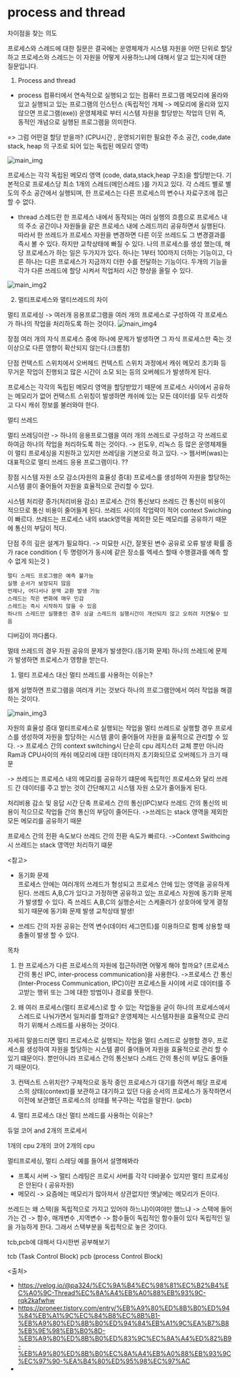 # process and thread

차이점을 찾는 의도

프로세스와 스레드에 대한 질문은 결국에는 운영체제가 시스템 자원을 어떤 단위로 할당하고 프로세스와 스레드는 이 자원을 어떻게 사용하느냐에 대해서 알고 있는지에
대한 질문입니다.


1. Process and thread

  - process
  컴퓨터에서 연속적으로 실행되고 있는 컴퓨터 프로그램
  메모리에 올라와 있고 실행되고 있는 프로그램의 인스턴스 (독립적인 개체 -> 메모리에 올리와 있지 않으면 프로그램(exe))
  운영체제로 부터 시스템 자원을 할당받는 작업의 단위
  즉, 동적인 개념으로 실행된 프로그램을 의미한다.

  => 그럼 어떤걸 할당 받을까?
  (CPU시간 , 운영되기위한 필요한 주소 공간, code,date stack, heap 의 구조로 되어 있는 독립된 메모리 영역)

![main_img](./img/main_img.png)

프로세스는 각각 독립된 메모리 영역 (code, data,stack,heap 구조)을 할당받는다.
기본적으로 프로세스당 최소 1개의 스레드(메인스레드 )를 가지고 있다.
각 스레드 별로 별도의 주소 공간에서 실행되며, 한 프로세스는 다른 프로세스의 변수나 자료구조에 접근할 수 없다.



- thread
스레드란 한 프로세스 내에서 동작되는 여러 실행의 흐름으로 프로세스 내의 주소 공간이나 자원들을 같은 프로세스 내에 스레드끼리 공유하면서 실행된다.
따라서 한 쓰레드가 프로세스 자원을 변경하면 다른 이웃 쓰레드도 그 변경결과를 즉시 볼 수 있다.
하지만 교착상태에 빠질 수 있다.
나의 프로세스를 생성 했는데, 해당 프로세스가 하는 일은 두가지가 있다. 하나는 1부터 100까지 더하는 기능이고, 다른 하나는 다른 프로세스가 지금까지 더한 수를 전달하는 기능이다. 두개의 기능을 각가 다른 쓰레드에 할당 시켜서 작업처리 시간 향샹을 올릴 수 있다.

![main_img2](./img/main_img2.png)


2. 멀티프로세스와 멀티쓰레드의 차이

멀티 프로세싱
-> 여러개 응용프로그램을 여러 개의 프로세스로 구성하여 각 프로세스가 하나의 작업을 처리하도록 하는 것이다.
![main_img4](./img/main_img4.png)


장점
여러 개의 자식 프로세스 중에 하나에 문제가 발생하면 그 자식 프로세스만 죽는 것 이상으로 다른 영향이 확산되지 않는다.(크롬창)

단점
컨택스트 스위치에서 오버헤드
컨텍스트 스위치 과정에서 캐쉬 메모리 초기화 등 무거운 작업이 진행되고 많은 시간이 소모 되는 등의 오버헤드가 발생하게 된다.

프로세스는 각각의 독립된 메모리 영역을 할당받았기 때문에 프로세스 사이에서 공유하는 메모리가 없어 컨택스트 스위칭이 발생하면 캐쉬에 있는 모든 데이터를 모두 리셋하고 다시 캐쉬 정보를 불러와야 한다.

멀티 쓰레드

멀티 쓰레딩이란
-> 하나의 응용프로그램을 여러 개의 쓰레드로 구성하고 각 쓰레드로 하여금 하나의 작업을 처리하도록 하는 것이다.
-> 윈도우, 리눅스 등 많은 운영체제들이 멀티 프로세싱을 지원하고 있지만 쓰레딩을 기본으로 하고 있다.
-> 웹서버(was)는 대표적으로 멀티 쓰레드 응용 프로그램이다.  ??

장점
시스템 자원 소모 감소(자원의 효율성 증대)
프로세스를 생성하여 자원을 할당하는 시스템 콜이 줄어들어 자원을 효율적으로 관리할 수 있다.

시스템 처리량 증가(처리비용 감소)
프로세스 간의 통신보다 쓰레드 간 통신이 비용이 적으므로 통신 비용이 줄어들게 된다.
쓰레드 사이의 작업략이 적어 context Swiching이 빠르다.
쓰레드는 프로세스 내의 stack영역을 제외한 모든 메모리를 공유하기 때문에 통신의 부담이 적다.

단점
주의 깊은 설계가 필요하다. -> 미묘한 시간, 잘못된 변수 공유로 오류 발생 확률 증가
  race condition ( 두 명령어가 동시에 같은 장소를 엑세스 할때 수행결과를 예측 할수 없게 되는것 )

    멀티 스레드 프로그램은 예측 불가능
    실행 순서가 보장되지 않음
    언제나, 어디서나 문맥 교환 발생 가능
    스레드는 작은 변화에 매우 민감
    스레드는 즉시 시작하지 않을 수 있음
    하나의 스레드만 실행중인 경우 싱글 스레드의 실행시간이 개선되지 않고 오히려 지연될수 있음

 

디버깅이 까다롭다.

멀테 쓰레드의 경우 자원 공유의 문제가 발생한다.(동기화 문제)
하나의 쓰레드에 문제가 발생하면 프로세스가 영향을 받는다.


1. 멀티 프로세스 대신 멀티 쓰레드를 사용하는 이유는?

쉡게 설명하면 프로그램을 여러개 키는 것보다 하나의 프로그램안에서 여러 작업을 해결하는 것이다.

![main_img3](./img/main_img3.png)

자원의 효율성 증대
멀티프로세스로 실행되는 작업을 멀티 쓰레드로 실행할 경우 프로세스를 생성하여 자원을 할당하는 시스템 콜이 줄어들어 자원을 효율적으로 관리할 수 있다.
-> 프로세스 간의 context switching시 단순히 cpu 레지스터 교체 뿐만 아니라 Ram과 CPU사이의 캐쉬 메모리에 대한 데이터까지 초기화되므로 오버헤드가 크기 때문

-> 쓰레드는 프로세스 내의 메모리를 공유하기 떄문에 독립적인 프로세스와 달리 쓰레드 간 데이터를 주고 받는 것이 간단해지고 시스템 자원 소모가 줄어들게 된다.

처리비용 감소 및 응답 시간 단축
프로세스 간의 통신(IPC)보다 쓰레드 간의 통신의 비용이 적으므로 작업들 간의 통신의 부담이 줄어든다.
->쓰레드는 stack 영역을 제외한 모든 메모리를 공유하기 때문

프로세스 간의 전환 속도보다 쓰레드 간의 전환 속도가 빠르다.
->Context Swithcing시 쓰레드는 stack 영역만 처리하기 떄문



<참고>
   - 동기화 문제  
  프로세스 안에는 여러개의 쓰레드가 형성되고 프로세스 안에 있는 영역을 공유하게 된다. 쓰레드 A,B,C가 있다고 가정하면
  공유하고 있는 프로세스 자원에 동기화 문제가 발생할 수 있다.
  즉 쓰레드 A,B,C의 실행순서는 스케줄러가 상호아에 맞게 결정되기 때문에 동기화 문제 발생
  교착상태 발생!

   - 쓰레드 간의 자원 공유는 전역 변수(데이터 세그먼트)를 이용하므로 함꼐 상용할 때 충돌이 발생 할 수 있다.

목차
  1. 한 프로세스가 다른 프로세스의 자원에 접근하려면 어떻게 해야 할까요?
  (프로세스간의 통신 IPC, inter-process communication)을 사용한다.
  ->프로세스 간 통신(Inter-Process Communication, IPC)이란 프로세스들 사이에 서로 데이터를 주고받는 행위 또는 그에 대한 방법이나 경로를 뜻한다.

  2. 왜 여러 프로세스(멀티 프로세스)로 할 수 있는 작업들을 굳이 하나의 프로세스에서 스레드로 나눠가면서 일처리를 할까요?
  운영체제는 시스템자원을 효율적으로 관리하기 위해서 스레드를 사용하는 것이다.

  자세히 말씀드리면 멀티 프로세스로 실행되는 작업을 멀티 스레드로 실행할 경우, 프로세스를 생성하여 자원을 할당하는 시스템 콜이 줄어들어 자원을 효율적으로 관리 할 수 있기 떄문이다. 뿐만아니라 프로세스 간의 통신보다 스레드 간의 통신의 부담도 줄어들기 때문이다.


  3. 컨텍스트 스위치란?
   구체적으로 동작 중인 프로세스가 대기를 하면서 해당 프로세스의 상태(context)를 보관하고 대기하고 있던 다음 순서의 프로세스가 동작하면서 이전에 보관했던 프로세스의 상태를 복구하는 작업을 말한다.  (pcb)

  4. 멀티 프로세스 대신 멀티 쓰레드를 사용하는 이유는?


듀얼 코어 and 2개의 프로세서

1개의 cpu 2개의 코어
2개의 cpu 


멀티프로세싱, 멀티 스레딩 예를 들어서 설명해봐라
- 프록시 서버  -> 멀티 스레팅은 프로시 서버를 각각 다바꿀수 있지만 멀티 프로세싱은 안된다 ( 공유자원)
- 메모리  -> 요즘에는 메모리가 많아져서 상관없지만 옛날에는 메모리가 돈이다.

쓰레드는 왜 스택(을 독립적으로 가지고 있어야 하느냐)이여야만 했느냐
-> 스택에 들어가는 건 -> 함수, 매개변수 ,지역변수 
-> 함수들이 독립적인 함수들이 있다 독립적인 일을 가능하게 한다. 그래서 스택부분을 독립적으로 놓은 것이다.

tcb,pcb에 대해서 다시한번 공부해보기 

tcb (Task Control Block)
pcb (process Control Block)

<출처>
   - https://velog.io/@pa324/%EC%9A%B4%EC%98%81%EC%B2%B4%EC%A0%9C-Thread%EC%8A%A4%EB%A0%88%EB%93%9C-rqk2kafwhw
   - https://proneer.tistory.com/entry/%EB%A9%80%ED%8B%B0%ED%94%84%EB%A1%9C%EC%84%B8%EC%8B%B1-%EB%A9%80%ED%8B%B0%ED%94%84%EB%A1%9C%EA%B7%B8%EB%9E%98%EB%B0%8D-%EB%A9%80%ED%8B%B0%ED%83%9C%EC%8A%A4%ED%82%B9-%EB%A9%80%ED%8B%B0%EC%8A%A4%EB%A0%88%EB%93%9C%EC%97%90-%EA%B4%80%ED%95%98%EC%97%AC
   -    
